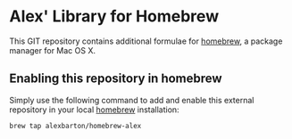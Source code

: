 Alex' Library for Homebrew
==========================

This GIT repository contains additional formulae for [homebrew], a package
manager for Mac OS X.

Enabling this repository in homebrew
------------------------------------

Simply use the following command to add and enable this external repository
in your local [homebrew] installation:

`brew tap alexbarton/homebrew-alex`


[homebrew]:http://mxcl.github.com/homebrew/